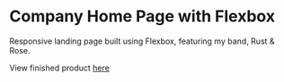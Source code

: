 # Company Home Page with Flexbox

Responsive landing page built using Flexbox, featuring my band, Rust & Rose.

View finished product [here](https://kbowen1005.github.io/flexbox-company-page/)
